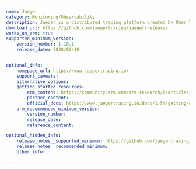 ```yaml
---
name: Jaeger
category: Monitoring/Observability
description: Jaeger is a distributed tracing platform created by Uber Technologies and donated to Cloud Native Computing Foundation.
download_url: https://github.com/jaegertracing/jaeger/releases
works_on_arm: true
supported_minimum_version:
    version_number: 1.18.1
    release_date: 2020/06/19


optional_info:
    homepage_url: https://www.jaegertracing.io/
    support_caveats:
    alternative_options:
    getting_started_resources:
        arm_content: https://community.arm.com/arm-research/b/articles/posts/an-approach-to-edge-compute-observability-and-performance-monitoring
        partner_content:
        official_docs: https://www.jaegertracing.io/docs/1.54/getting-started/
    arm_recommended_minimum_version:
        version_number:
        release_date:
        reference_content:

optional_hidden_info:
    release_notes__supported_minimum: https://github.com/jaegertracing/jaeger/releases/tag/v1.18.1
    release_notes__recommended_minimum:
    other_info:

---
```

